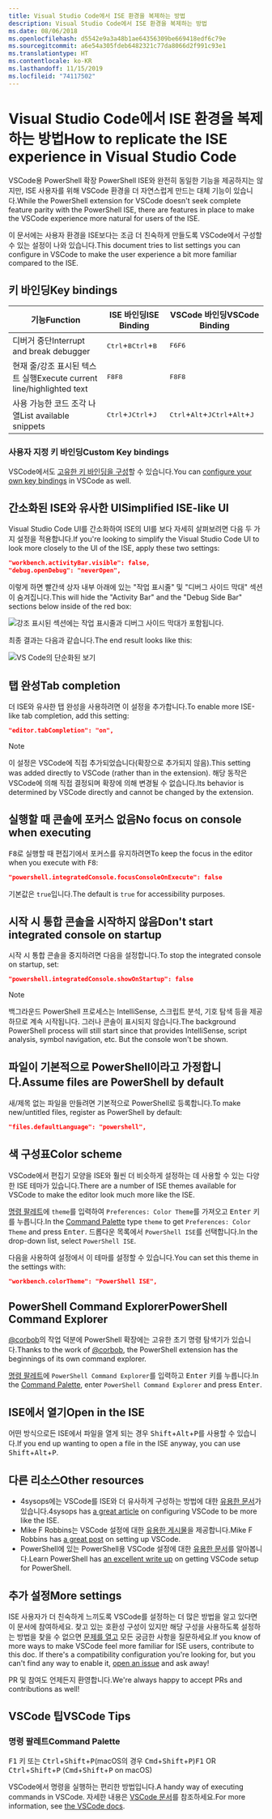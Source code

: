 ```yaml
---
title: Visual Studio Code에서 ISE 환경을 복제하는 방법
description: Visual Studio Code에서 ISE 환경을 복제하는 방법
ms.date: 08/06/2018
ms.openlocfilehash: d5542e9a3a48b1ae64356309be669418edf6c79e
ms.sourcegitcommit: a6e54a305fdeb6482321c77da8066d2f991c93e1
ms.translationtype: HT
ms.contentlocale: ko-KR
ms.lasthandoff: 11/15/2019
ms.locfileid: "74117502"
---
```

# <a name="how-to-replicate-the-ise-experience-in-visual-studio-code"></a><span data-ttu-id="bc536-103">Visual Studio Code에서 ISE 환경을 복제하는 방법</span><span class="sxs-lookup"><span data-stu-id="bc536-103">How to replicate the ISE experience in Visual Studio Code</span></span>

<span data-ttu-id="bc536-104">VSCode용 PowerShell 확장 PowerShell ISE와 완전히 동일한 기능을 제공하지는 않지만, ISE 사용자를 위해 VSCode 환경을 더 자연스럽게 만드는 대체 기능이 있습니다.</span><span class="sxs-lookup"><span data-stu-id="bc536-104">While the PowerShell extension for VSCode doesn't seek complete feature parity with the PowerShell ISE, there are features in place to make the VSCode experience more natural for users of the ISE.</span></span>

<span data-ttu-id="bc536-105">이 문서에는 사용자 환경을 ISE보다는 조금 더 친숙하게 만들도록 VSCode에서 구성할 수 있는 설정이 나와 있습니다.</span><span class="sxs-lookup"><span data-stu-id="bc536-105">This document tries to list settings you can configure in VSCode to make the user experience a bit more familiar compared to the ISE.</span></span>

## <a name="key-bindings"></a><span data-ttu-id="bc536-106">키 바인딩</span><span class="sxs-lookup"><span data-stu-id="bc536-106">Key bindings</span></span>

| <span data-ttu-id="bc536-107">기능</span><span class="sxs-lookup"><span data-stu-id="bc536-107">Function</span></span>                              | <span data-ttu-id="bc536-108">ISE 바인딩</span><span class="sxs-lookup"><span data-stu-id="bc536-108">ISE Binding</span></span>                  | <span data-ttu-id="bc536-109">VSCode 바인딩</span><span class="sxs-lookup"><span data-stu-id="bc536-109">VSCode Binding</span></span>                              |
| ----------------                      | -----------                  | --------------                              |
| <span data-ttu-id="bc536-110">디버거 중단</span><span class="sxs-lookup"><span data-stu-id="bc536-110">Interrupt and break debugger</span></span>          | <span data-ttu-id="bc536-111"><kbd>Ctrl</kbd>+<kbd>B</kbd></span><span class="sxs-lookup"><span data-stu-id="bc536-111"><kbd>Ctrl</kbd>+<kbd>B</kbd></span></span> | <span data-ttu-id="bc536-112"><kbd>F6</kbd></span><span class="sxs-lookup"><span data-stu-id="bc536-112"><kbd>F6</kbd></span></span>                               |
| <span data-ttu-id="bc536-113">현재 줄/강조 표시된 텍스트 실행</span><span class="sxs-lookup"><span data-stu-id="bc536-113">Execute current line/highlighted text</span></span> | <span data-ttu-id="bc536-114"><kbd>F8</kbd></span><span class="sxs-lookup"><span data-stu-id="bc536-114"><kbd>F8</kbd></span></span>                | <span data-ttu-id="bc536-115"><kbd>F8</kbd></span><span class="sxs-lookup"><span data-stu-id="bc536-115"><kbd>F8</kbd></span></span>                               |
| <span data-ttu-id="bc536-116">사용 가능한 코드 조각 나열</span><span class="sxs-lookup"><span data-stu-id="bc536-116">List available snippets</span></span>               | <span data-ttu-id="bc536-117"><kbd>Ctrl</kbd>+<kbd>J</kbd></span><span class="sxs-lookup"><span data-stu-id="bc536-117"><kbd>Ctrl</kbd>+<kbd>J</kbd></span></span> | <span data-ttu-id="bc536-118"><kbd>Ctrl</kbd>+<kbd>Alt</kbd>+<kbd>J</kbd></span><span class="sxs-lookup"><span data-stu-id="bc536-118"><kbd>Ctrl</kbd>+<kbd>Alt</kbd>+<kbd>J</kbd></span></span> |

### <a name="custom-key-bindings"></a><span data-ttu-id="bc536-119">사용자 지정 키 바인딩</span><span class="sxs-lookup"><span data-stu-id="bc536-119">Custom Key bindings</span></span>

<span data-ttu-id="bc536-120">VSCode에서도 [고유한 키 바인딩을 구성](https://code.visualstudio.com/docs/getstarted/keybindings#_custom-keybindings-for-refactorings)할 수 있습니다.</span><span class="sxs-lookup"><span data-stu-id="bc536-120">You can [configure your own key bindings](https://code.visualstudio.com/docs/getstarted/keybindings#_custom-keybindings-for-refactorings) in VSCode as well.</span></span>

## <a name="simplified-ise-like-ui"></a><span data-ttu-id="bc536-121">간소화된 ISE와 유사한 UI</span><span class="sxs-lookup"><span data-stu-id="bc536-121">Simplified ISE-like UI</span></span>

<span data-ttu-id="bc536-122">Visual Studio Code UI를 간소화하여 ISE의 UI를 보다 자세히 살펴보려면 다음 두 가지 설정을 적용합니다.</span><span class="sxs-lookup"><span data-stu-id="bc536-122">If you're looking to simplify the Visual Studio Code UI to look more closely to the UI of the ISE, apply these two settings:</span></span>

```json
"workbench.activityBar.visible": false,
"debug.openDebug": "neverOpen",
```

<span data-ttu-id="bc536-123">이렇게 하면 빨간색 상자 내부 아래에 있는 "작업 표시줄" 및 "디버그 사이드 막대" 섹션이 숨겨집니다.</span><span class="sxs-lookup"><span data-stu-id="bc536-123">This will hide the "Activity Bar" and the "Debug Side Bar" sections below inside of the red box:</span></span>

![강조 표시된 섹션에는 작업 표시줄과 디버그 사이드 막대가 포함됩니다.](images/How-To-Replicate-the-ISE-Experience-In-VSCode/1-highlighted-sidebar.png)

<span data-ttu-id="bc536-125">최종 결과는 다음과 같습니다.</span><span class="sxs-lookup"><span data-stu-id="bc536-125">The end result looks like this:</span></span>

![VS Code의 단순화된 보기](images/How-To-Replicate-the-ISE-Experience-In-VSCode/2-simplified-ui.png)

## <a name="tab-completion"></a><span data-ttu-id="bc536-127">탭 완성</span><span class="sxs-lookup"><span data-stu-id="bc536-127">Tab completion</span></span>

<span data-ttu-id="bc536-128">더 ISE와 유사한 탭 완성을 사용하려면 이 설정을 추가합니다.</span><span class="sxs-lookup"><span data-stu-id="bc536-128">To enable more ISE-like tab completion, add this setting:</span></span>

```json
"editor.tabCompletion": "on",
```

> [!NOTE]
> <span data-ttu-id="bc536-129">이 설정은 VSCode에 직접 추가되었습니다(확장으로 추가되지 않음).</span><span class="sxs-lookup"><span data-stu-id="bc536-129">This setting was added directly to VSCode (rather than in the extension).</span></span> <span data-ttu-id="bc536-130">해당 동작은 VSCode에 의해 직접 결정되며 확장에 의해 변경될 수 없습니다.</span><span class="sxs-lookup"><span data-stu-id="bc536-130">Its behavior is determined by VSCode directly and cannot be changed by the extension.</span></span>

## <a name="no-focus-on-console-when-executing"></a><span data-ttu-id="bc536-131">실행할 때 콘솔에 포커스 없음</span><span class="sxs-lookup"><span data-stu-id="bc536-131">No focus on console when executing</span></span>

<span data-ttu-id="bc536-132"><kbd>F8</kbd>로 실행할 때 편집기에서 포커스를 유지하려면</span><span class="sxs-lookup"><span data-stu-id="bc536-132">To keep the focus in the editor when you execute with <kbd>F8</kbd>:</span></span>

```json
"powershell.integratedConsole.focusConsoleOnExecute": false
```

<span data-ttu-id="bc536-133">기본값은 `true`입니다.</span><span class="sxs-lookup"><span data-stu-id="bc536-133">The default is `true` for accessibility purposes.</span></span>

## <a name="dont-start-integrated-console-on-startup"></a><span data-ttu-id="bc536-134">시작 시 통합 콘솔을 시작하지 않음</span><span class="sxs-lookup"><span data-stu-id="bc536-134">Don't start integrated console on startup</span></span>

<span data-ttu-id="bc536-135">시작 시 통합 콘솔을 중지하려면 다음을 설정합니다.</span><span class="sxs-lookup"><span data-stu-id="bc536-135">To stop the integrated console on startup, set:</span></span>

```json
"powershell.integratedConsole.showOnStartup": false
```

> [!NOTE]
> <span data-ttu-id="bc536-136">백그라운드 PowerShell 프로세스는 IntelliSense, 스크립트 분석, 기호 탐색 등을 제공하므로 계속 시작됩니다. 그러나 콘솔이 표시되지 않습니다.</span><span class="sxs-lookup"><span data-stu-id="bc536-136">The background PowerShell process will still start since that provides IntelliSense, script analysis, symbol navigation, etc. But the console won't be shown.</span></span>

## <a name="assume-files-are-powershell-by-default"></a><span data-ttu-id="bc536-137">파일이 기본적으로 PowerShell이라고 가정합니다.</span><span class="sxs-lookup"><span data-stu-id="bc536-137">Assume files are PowerShell by default</span></span>

<span data-ttu-id="bc536-138">새/제목 없는 파일을 만들려면 기본적으로 PowerShell로 등록합니다.</span><span class="sxs-lookup"><span data-stu-id="bc536-138">To make new/untitled files, register as PowerShell by default:</span></span>

```json
"files.defaultLanguage": "powershell",
```

## <a name="color-scheme"></a><span data-ttu-id="bc536-139">색 구성표</span><span class="sxs-lookup"><span data-stu-id="bc536-139">Color scheme</span></span>

<span data-ttu-id="bc536-140">VSCode에서 편집기 모양을 ISE와 훨씬 더 비슷하게 설정하는 데 사용할 수 있는 다양한 ISE 테마가 있습니다.</span><span class="sxs-lookup"><span data-stu-id="bc536-140">There are a number of ISE themes available for VSCode to make the editor look much more like the ISE.</span></span>

<span data-ttu-id="bc536-141">[명령 팔레트]에 `theme`를 입력하여 `Preferences: Color Theme`를 가져오고 <kbd>Enter</kbd> 키를 누릅니다.</span><span class="sxs-lookup"><span data-stu-id="bc536-141">In the [Command Palette] type `theme` to get `Preferences: Color Theme` and press <kbd>Enter</kbd>.</span></span>
<span data-ttu-id="bc536-142">드롭다운 목록에서 `PowerShell ISE`를 선택합니다.</span><span class="sxs-lookup"><span data-stu-id="bc536-142">In the drop-down list, select `PowerShell ISE`.</span></span>

<span data-ttu-id="bc536-143">다음을 사용하여 설정에서 이 테마를 설정할 수 있습니다.</span><span class="sxs-lookup"><span data-stu-id="bc536-143">You can set this theme in the settings with:</span></span>

```json
"workbench.colorTheme": "PowerShell ISE",
```

## <a name="powershell-command-explorer"></a><span data-ttu-id="bc536-144">PowerShell Command Explorer</span><span class="sxs-lookup"><span data-stu-id="bc536-144">PowerShell Command Explorer</span></span>

<span data-ttu-id="bc536-145">[@corbob](https://github.com/corbob)의 작업 덕분에 PowerShell 확장에는 고유한 초기 명령 탐색기가 있습니다.</span><span class="sxs-lookup"><span data-stu-id="bc536-145">Thanks to the work of [@corbob](https://github.com/corbob), the PowerShell extension has the beginnings of its own command explorer.</span></span>

<span data-ttu-id="bc536-146">[명령 팔레트]에 `PowerShell Command Explorer`를 입력하고 <kbd>Enter</kbd> 키를 누릅니다.</span><span class="sxs-lookup"><span data-stu-id="bc536-146">In the [Command Palette], enter `PowerShell Command Explorer` and press <kbd>Enter</kbd>.</span></span>

## <a name="open-in-the-ise"></a><span data-ttu-id="bc536-147">ISE에서 열기</span><span class="sxs-lookup"><span data-stu-id="bc536-147">Open in the ISE</span></span>

<span data-ttu-id="bc536-148">어떤 방식으로든 ISE에서 파일을 열게 되는 경우 <kbd>Shift</kbd>+<kbd>Alt</kbd>+<kbd>P</kbd>를 사용할 수 있습니다.</span><span class="sxs-lookup"><span data-stu-id="bc536-148">If you end up wanting to open a file in the ISE anyway, you can use <kbd>Shift</kbd>+<kbd>Alt</kbd>+<kbd>P</kbd>.</span></span>

## <a name="other-resources"></a><span data-ttu-id="bc536-149">다른 리소스</span><span class="sxs-lookup"><span data-stu-id="bc536-149">Other resources</span></span>

- <span data-ttu-id="bc536-150">4sysops에는 VSCode를 ISE와 더 유사하게 구성하는 방법에 대한 [유용한 문서](https://4sysops.com/archives/make-visual-studio-code-look-and-behave-like-powershell-ise/)가 있습니다.</span><span class="sxs-lookup"><span data-stu-id="bc536-150">4sysops has [a great article](https://4sysops.com/archives/make-visual-studio-code-look-and-behave-like-powershell-ise/) on configuring VSCode to be more like the ISE.</span></span>
- <span data-ttu-id="bc536-151">Mike F Robbins는 VSCode 설정에 대한 [유용한 게시물](https://mikefrobbins.com/2017/08/24/how-to-install-visual-studio-code-and-configure-it-as-a-replacement-for-the-powershell-ise/)을 제공합니다.</span><span class="sxs-lookup"><span data-stu-id="bc536-151">Mike F Robbins has [a great post](https://mikefrobbins.com/2017/08/24/how-to-install-visual-studio-code-and-configure-it-as-a-replacement-for-the-powershell-ise/) on setting up VSCode.</span></span>
- <span data-ttu-id="bc536-152">PowerShell에 있는 PowerShell용 VSCode 설정에 대한 [유용한 문서](https://www.learnpwsh.com/setup-vs-code-for-powershell/)를 알아봅니다.</span><span class="sxs-lookup"><span data-stu-id="bc536-152">Learn PowerShell has [an excellent write up](https://www.learnpwsh.com/setup-vs-code-for-powershell/) on getting VSCode setup for PowerShell.</span></span>

## <a name="more-settings"></a><span data-ttu-id="bc536-153">추가 설정</span><span class="sxs-lookup"><span data-stu-id="bc536-153">More settings</span></span>

<span data-ttu-id="bc536-154">ISE 사용자가 더 친숙하게 느끼도록 VSCode를 설정하는 더 많은 방법을 알고 있다면 이 문서에 참여하세요. 찾고 있는 호환성 구성이 있지만 해당 구성을 사용하도록 설정하는 방법을 찾을 수 없으면 [문제를 열고](https://github.com/PowerShell/vscode-powershell/issues/new/choose) 모든 궁금한 사항을 질문하세요.</span><span class="sxs-lookup"><span data-stu-id="bc536-154">If you know of more ways to make VSCode feel more familiar for ISE users, contribute to this doc. If there's a compatibility configuration you're looking for, but you can't find any way to enable it, [open an issue](https://github.com/PowerShell/vscode-powershell/issues/new/choose) and ask away!</span></span>

<span data-ttu-id="bc536-155">PR 및 참여도 언제든지 환영합니다.</span><span class="sxs-lookup"><span data-stu-id="bc536-155">We're always happy to accept PRs and contributions as well!</span></span>

## <a name="vscode-tips"></a><span data-ttu-id="bc536-156">VSCode 팁</span><span class="sxs-lookup"><span data-stu-id="bc536-156">VSCode Tips</span></span>

### <a name="command-palette"></a><span data-ttu-id="bc536-157">명령 팔레트</span><span class="sxs-lookup"><span data-stu-id="bc536-157">Command Palette</span></span>

<span data-ttu-id="bc536-158"><kbd>F1</kbd> 키 또는 <kbd>Ctrl</kbd>+<kbd>Shift</kbd>+<kbd>P</kbd>(macOS의 경우 <kbd>Cmd</kbd>+<kbd>Shift</kbd>+<kbd>P</kbd>)</span><span class="sxs-lookup"><span data-stu-id="bc536-158"><kbd>F1</kbd> OR <kbd>Ctrl</kbd>+<kbd>Shift</kbd>+<kbd>P</kbd> (<kbd>Cmd</kbd>+<kbd>Shift</kbd>+<kbd>P</kbd> on macOS)</span></span>

<span data-ttu-id="bc536-159">VSCode에서 명령을 실행하는 편리한 방법입니다.</span><span class="sxs-lookup"><span data-stu-id="bc536-159">A handy way of executing commands in VSCode.</span></span>
<span data-ttu-id="bc536-160">자세한 내용은 [VSCode 문서](https://code.visualstudio.com/docs/getstarted/userinterface#_command-palette)를 참조하세요.</span><span class="sxs-lookup"><span data-stu-id="bc536-160">For more information, see [the VSCode docs](https://code.visualstudio.com/docs/getstarted/userinterface#_command-palette).</span></span>

[명령 팔레트]: #command-palette
[Command Palette]: #command-palette
